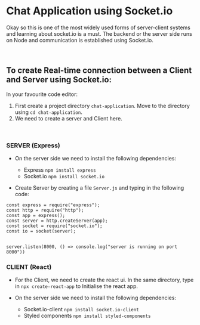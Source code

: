 # Chat Application using Socket.io

Okay so this is one of the most widely used forms of server-client systems and learning about socket.io is a must. The backend or the server side runs on Node and communication is established using Socket.io.

<br/>


## To create Real-time connection between a Client and Server using Socket.io:

In your favourite code editor: 

1. First create a project directory `chat-application`. Move  to the directory using `cd chat-application`.
2. We need to create a server and Client here.

<br/>

### SERVER (Express)


  - On the server side we need to install the following dependencies:
    * Express `npm install express`
    * Socket.io `npm install socket.io`

  - Create Server by creating a file `Server.js` and typing in the following code:

```
const express = require("express");
const http = require("http");
const app = express();
const server = http.createServer(app);
const socket = require("socket.io");
const io = socket(server);


server.listen(8000, () => console.log("server is running on port 8000"))
```


### CLIENT (React)

  - For the Client, we need to create the react ui. In the same directory, type in `npx create-react-app` to Initialise the react app.

  - On the server side we need to install the following dependencies:
    * Socket.io-client `npm install socket.io-client` 
    * Styled components `npm install styled-components`

